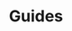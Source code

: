 ---
title: Guides
linkTitle: Guides
description: 'Step-by-step guides for modern app development technologies.'
menu:
  main:
    parent: sections
    params:
      split: right
      section: type
    weight: 1
tags: []
---